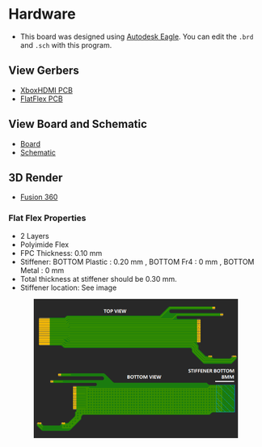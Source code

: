 # Hardware

* This board was designed using [Autodesk Eagle](https://www.autodesk.com/products/eagle/overview). You can edit the `.brd` and `.sch` with this program.

## View Gerbers
* [XboxHDMI PCB](https://tracespace.io/view/?boardUrl=https://github.com/Ryzee119/XboxHDMI-Ryzee119/blob/master/hardware/gerbers_xboxhdmi.zip?raw=true)
* [FlatFlex PCB](https://tracespace.io/view/?boardUrl=https://github.com/Ryzee119/XboxHDMI-Ryzee119/blob/master/hardware/gerbers_conex_focus_flex.zip?raw=true)

## View Board and Schematic
* [Board](https://a360.co/3of4zFJ)
* [Schematic](https://a360.co/2LYpuQg)

## 3D Render
* [Fusion 360](https://a360.co/2KIBkxm)

### Flat Flex Properties
* 2 Layers
* Polyimide Flex
* FPC Thickness: 0.10 mm
* Stiffener: BOTTOM Plastic : 0.20 mm , BOTTOM Fr4 : 0 mm , BOTTOM Metal : 0 mm
* Total thickness at stiffener should be 0.30 mm.
* Stiffener location: See image 

<p align="center"><img src="flatflex.png" alt="schematic" width="80%"/></p>
